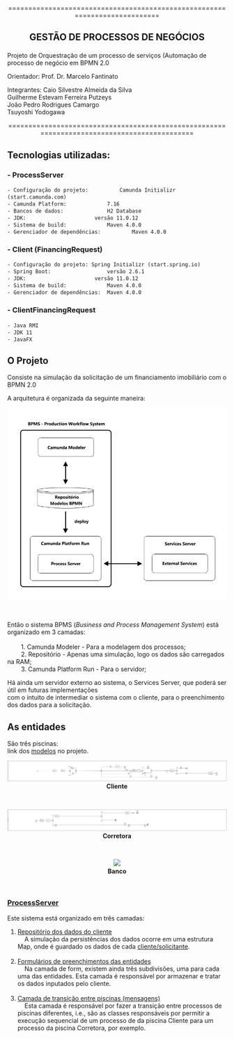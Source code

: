 <p align="center">===========================================================================</p>

## <p align="center">GESTÃO DE PROCESSOS DE NEGÓCIOS</p>

<p align="center"===========================================================================</p>

Projeto de Orquestração de um processo de serviços (Automação de processo de negócio em BPMN 2.0


Orientador:
Prof. Dr. Marcelo Fantinato

Integrantes:
Caio Silvestre Almeida da Silva</br>
Guilherme Estevam Ferreira Putzeys</br>
João Pedro Rodrigues Camargo</br>
Tsuyoshi Yodogawa</br>

<p align="center">============================================================================================</p>

## Tecnologias utilizadas:

### - ProcessServer

	- Configuração do projeto:			Camunda Initializr (start.camunda.com)
	- Camunda Platform:				7.16
	- Bancos de dados:				H2 Database
	- JDK:						versão 11.0.12
	- Sistema de build:				Maven 4.0.0
	- Gerenciador de dependências:			Maven 4.0.0

### - Client (FinancingRequest)

	- Configuração do projeto: Spring Initializr (start.spring.io)
	- Spring Boot:					versão 2.6.1
	- JDK:						versão 11.0.12
	- Sistema de build:				Maven 4.0.0
	- Gerenciador de dependências:	Maven 4.0.0


### - ClientFinancingRequest

	- Java RMI
	- JDK 11
	- JavaFX


## O Projeto

Consiste na simulação da solicitação de um financiamento imobiliário com o BPMN 2.0

A arquitetura é organizada da seguinte maneira:
</br>

<p align="center"><img src="https://github.com/TsuHub/Financiamento-Imobiliario/blob/main/System%20Architecture/Architecture%20BPMS.png"></p>

</br>

Então o sistema BPMS (<i>Business and Process Management System</i>) está organizado em 3 camadas:</br>
</br>
&nbsp;&nbsp;&nbsp;&nbsp;&nbsp;&nbsp;&nbsp;&nbsp;1. Camunda Modeler - Para a modelagem dos processos;</br>
&nbsp;&nbsp;&nbsp;&nbsp;&nbsp;&nbsp;&nbsp;&nbsp;2. Repositório - Apenas uma simulação, logo os dados são carregados na RAM;</br>
&nbsp;&nbsp;&nbsp;&nbsp;&nbsp;&nbsp;&nbsp;&nbsp;3. Camunda Platform Run - Para o servidor;</br>
	
Há ainda um servidor externo ao sistema, o Services Server, que poderá ser útil em futuras implementações</br>
com o intuito de intermediar o sistema com o cliente, para o preenchimento dos dados para a solicitação.</br>

## As entidades

São três piscinas:</br>
link dos <a href="https://github.com/TsuHub/Financiamento-Imobiliario/tree/main/ProcessServer/src/main/resources">modelos</a> no projeto.
</br>

<p align="center">
	<img src="https://github.com/TsuHub/Financiamento-Imobiliario/blob/main/System%20Architecture/Pools/Cliente.png"></br>
	<b>Cliente</b>
</p>
</br>
<p align="center">
	<img src="https://github.com/TsuHub/Financiamento-Imobiliario/blob/main/System%20Architecture/Pools/Corretora.png"></br>
	<b>Corretora</b>
</p>
</br>
<p align="center">
	<img src="https://github.com/TsuHub/Financiamento-Imobiliario/blob/main/System%20Architecture/Pools/Banco.png"></br>
	<b>Banco</b>
</p>
</br>


### <a href="https://github.com/TsuHub/Financiamento-Imobiliario/tree/main/ProcessServer">ProcessServer</a>

Este sistema está organizado em três camadas:</br>
1. <a href="https://github.com/TsuHub/Financiamento-Imobiliario/tree/main/ProcessServer/src/main/java/com/gpn/workflow/client_repository">Repositório dos dados do cliente</a></br>
&nbsp;&nbsp;&nbsp;&nbsp;A simulação da persistências dos dados ocorre em uma estrutura Map, onde é guardado os dados de cada <a href="https://github.com/TsuHub/Financiamento-Imobiliario/blob/main/ProcessServer/src/main/java/com/gpn/workflow/form/client/ClientData.java">cliente/solicitante</a>.</br></br>
2. <a href="https://github.com/TsuHub/Financiamento-Imobiliario/tree/main/ProcessServer/src/main/java/com/gpn/workflow/form">Formulários de preenchimentos das entidades</a></br>
&nbsp;&nbsp;&nbsp;&nbsp;Na camada de form, existem ainda três subdivisões, uma para cada uma das entidades. Esta camada é responsável por armazenar e tratar os dados inputados pelo cliente.</br></br>
3. <a href="https://github.com/TsuHub/Financiamento-Imobiliario/tree/main/ProcessServer/src/main/java/com/gpn/workflow/messages">Camada de transição entre piscinas (mensagens)</a></br>
&nbsp;&nbsp;&nbsp;&nbsp;Esta camada é responsável por fazer a transição entre processos de piscinas diferentes, i.e., são as classes responsáveis por permitir a execução sequencial de um processo de da piscina Cliente para um processo da piscina Corretora, por exemplo.
</br></br>
